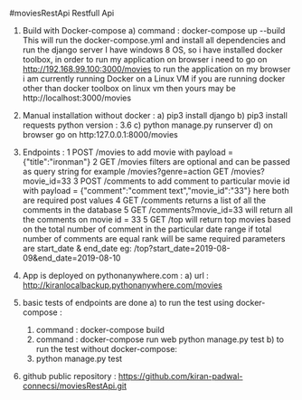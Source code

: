#moviesRestApi
Restfull Api

1) Build with Docker-compose
    a) command : docker-compose up --build
    This will run the docker-compose.yml and install all dependencies and run the django server
    I have windows 8 OS, so i have installed docker toolbox, in order to run my application on browser
    i need to go on http://192.168.99.100:3000/movies to run the application on my browser
    i am currently running Docker on a Linux VM
    if you are running docker other than docker toolbox on linux vm then yours may be http://localhost:3000/movies

2) Manual installation without docker :
        a) pip3 install django
        b) pip3 install requests
           python version : 3.6
        c) python manage.py runserver
        d) on browser go on http:127.0.0.1:8000/movies

3) Endpoints :
      1 POST /movies to add movie with payload = {"title":"ironman"}
      2 GET /movies filters are optional and can be passed as query string
            for example /movies?genre=action
            GET /movies?movie_id=33
      3 POST /comments to add comment to particular movie id with payload = {"comment":"comment text","movie_id":"33"}
        here both are required post values
      4 GET /comments returns a list of all the comments in the database
      5 GET /comments?movie_id=33 will return all the comments on movie id = 33
      5 GET /top will return top movies based on the total number of comment in the particular date range
           if total number of comments are equal rank will be same
           required parameters are start_date & end_date
           eg: /top?start_date=2019-08-09&end_date=2019-08-10

4) App is deployed on pythonanywhere.com :
   a) url : http://kiranlocalbackup.pythonanywhere.com/movies

5) basic tests of endpoints are done
   a) to run the test using docker-compose :
      1) command : docker-compose build
      2) command : docker-compose run web python manage.py test
   b) to run the test without docker-compose:
      1) python manage.py test

6) github public repository : https://github.com/kiran-padwal-connecsi/moviesRestApi.git
